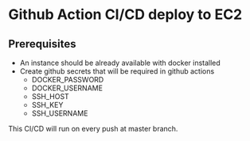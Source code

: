 # Github Action CI/CD deploy to EC2

## Prerequisites
- An instance should be already available with docker installed
- Create github secrets that will be required in github actions
  - DOCKER_PASSWORD
  - DOCKER_USERNAME
  - SSH_HOST
  - SSH_KEY
  - SSH_USERNAME

This CI/CD will run on every push at master branch.